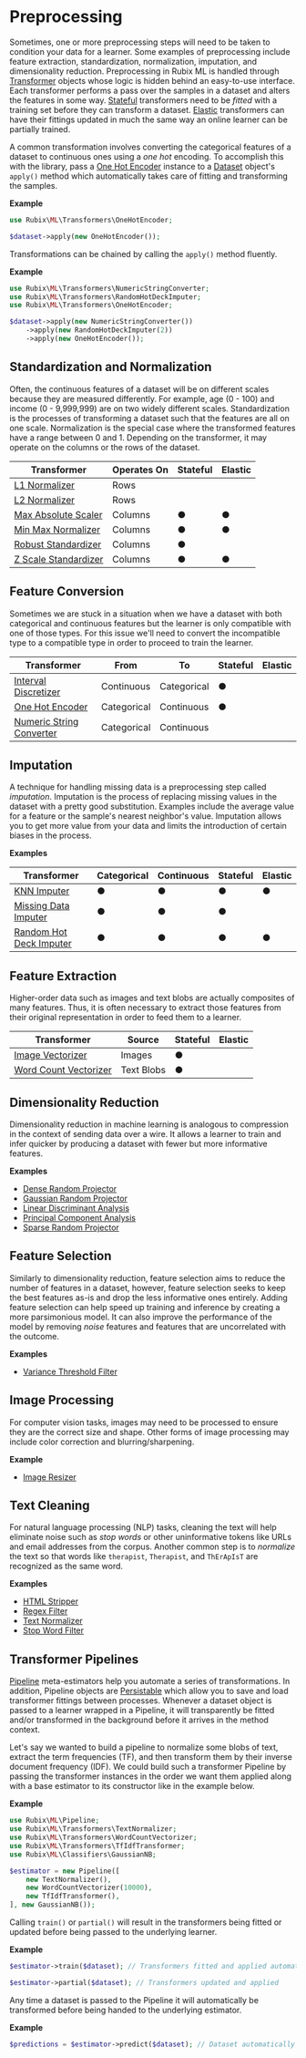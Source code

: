 # Preprocessing
Sometimes, one or more preprocessing steps will need to be taken to condition your data for a learner. Some examples of preprocessing include feature extraction, standardization, normalization, imputation, and dimensionality reduction. Preprocessing in Rubix ML is handled through [Transformer](transformers/api.md) objects whose logic is hidden behind an easy-to-use interface. Each transformer performs a pass over the samples in a dataset and alters the features in some way. [Stateful](transformers/api.md#stateful) transformers need to be *fitted* with a training set before they can transform a dataset. [Elastic](transformers/api.md#elastic) transformers can have their fittings updated in much the same way an online learner can be partially trained.

A common transformation involves converting the categorical features of a dataset to continuous ones using a *one hot* encoding. To accomplish this with the library, pass a [One Hot Encoder](transformers/one-hot-encoder.md) instance to a [Dataset](datasets/api.md) object's `apply()` method which automatically takes care of fitting and transforming the samples.

**Example**

```php
use Rubix\ML\Transformers\OneHotEncoder;

$dataset->apply(new OneHotEncoder());
```

Transformations can be chained by calling the `apply()` method fluently.

**Example**

```php
use Rubix\ML\Transformers\NumericStringConverter;
use Rubix\ML\Transformers\RandomHotDeckImputer;
use Rubix\ML\Transformers\OneHotEncoder;

$dataset->apply(new NumericStringConverter())
    ->apply(new RandomHotDeckImputer(2))
    ->apply(new OneHotEncoder());
```

## Standardization and Normalization
Often, the continuous features of a dataset will be on different scales because they are measured differently. For example, age (0 - 100) and income (0 - 9,999,999) are on two widely different scales. Standardization is the processes of transforming a dataset such that the features are all on one scale. Normalization is the special case where the transformed features have a range between 0 and 1. Depending on the transformer, it may operate on the columns or the rows of the dataset.

| Transformer | Operates On | Stateful | Elastic |
|---|---|---|---|
| [L1 Normalizer](transformers/l1-normalizer.md) | Rows | | |
| [L2 Normalizer](transformers/l2-normalizer.md) | Rows | | |
| [Max Absolute Scaler](transformers/max-absolute-scaler.md) | Columns | ● | ● |
| [Min Max Normalizer](transformers/min-max-normalizer.md) | Columns | ● | ● |
| [Robust Standardizer](transformers/robust-standardizer.md) | Columns | ● | |
| [Z Scale Standardizer](transformers/z-scale-standardizer.md) | Columns | ● | ● |

## Feature Conversion
Sometimes we are stuck in a situation when we have a dataset with both categorical and continuous features but the learner is only compatible with one of those types. For this issue we'll need to convert the incompatible type to a compatible type in order to proceed to train the learner.

| Transformer | From | To | Stateful | Elastic |
|---|---|---|---|---|
| [Interval Discretizer](transformers/interval-discretizer.md) | Continuous | Categorical | ● | |
| [One Hot Encoder](transformers/one-hot-encoder.md) | Categorical | Continuous | ● | |
| [Numeric String Converter](transformers/numeric-string-converter.md) | Categorical | Continuous | | |

## Imputation
A technique for handling missing data is a preprocessing step called *imputation*. Imputation is the process of replacing missing values in the dataset with a pretty good substitution. Examples include the average value for a feature or the sample's nearest neighbor's value. Imputation allows you to get more value from your data and limits the introduction of certain biases in the process.

**Examples**

| Transformer | Categorical | Continuous | Stateful | Elastic |
|---|---|---|---|---|
| [KNN Imputer](transformers/knn-imputer.md) | ● | ● | ● | ● |
| [Missing Data Imputer](transformers/missing-data-imputer.md) | ● | ● | ● | |
| [Random Hot Deck Imputer](transformers/random-hot-deck-imputer.md) | ● | ● | ● | ● |

## Feature Extraction
Higher-order data such as images and text blobs are actually composites of many features. Thus, it is often necessary to extract those features from their original representation in order to feed them to a learner.

| Transformer | Source | Stateful | Elastic |
|---|---|---|---|
| [Image Vectorizer](transformers/image-vectorizer.md) | Images | ● | |
| [Word Count Vectorizer](transformers/word-count-vectorizer.md) | Text Blobs | ● | |

## Dimensionality Reduction
Dimensionality reduction in machine learning is analogous to compression in the context of sending data over a wire. It allows a learner to train and infer quicker by producing a dataset with fewer but more informative features.

**Examples**

- [Dense Random Projector](transformers/dense-random-projector.md)
- [Gaussian Random Projector](transformers/gaussian-random-projector.md)
- [Linear Discriminant Analysis](transformers/linear-discriminant-analysis.md)
- [Principal Component Analysis](transformers/principal-component-analysis.md)
- [Sparse Random Projector](transformers/sparse-random-projector.md)

## Feature Selection
Similarly to dimensionality reduction, feature selection aims to reduce the number of features in a dataset, however, feature selection seeks to keep the best features as-is and drop the less informative ones entirely. Adding feature selection can help speed up training and inference by creating a more parsimonious model. It can also improve the performance of the model by removing *noise* features and features that are uncorrelated with the outcome.

**Examples**

- [Variance Threshold Filter](transformers/variance-threshold-filter.md)

## Image Processing
For computer vision tasks, images may need to be processed to ensure they are the correct size and shape. Other forms of image processing may include color correction and blurring/sharpening.

**Example**

- [Image Resizer](transformers/image-resizer.md)

## Text Cleaning
For natural language processing (NLP) tasks, cleaning the text will help eliminate noise such as *stop words* or other uninformative tokens like URLs and email addresses from the corpus. Another common step is to *normalize* the text so that words like `therapist`, `Therapist`, and `ThErApIsT` are recognized as the same word.

**Examples**

- [HTML Stripper](transformers/html-stripper.md)
- [Regex Filter](transformers/regex-filter.md)
- [Text Normalizer](transformers/text-normalizer.md)
- [Stop Word Filter](transformers/stop-word-filter.md)

## Transformer Pipelines
[Pipeline](pipeline.md) meta-estimators help you automate a series of transformations. In addition, Pipeline objects are [Persistable](persistable.md) which allow you to save and load transformer fittings between processes. Whenever a dataset object is passed to a learner wrapped in a Pipeline, it will transparently be fitted and/or transformed in the background before it arrives in the method context.

Let's say we wanted to build a pipeline to normalize some blobs of text, extract the term frequencies (TF), and then transform them by their inverse document frequency (IDF). We could build such a transformer Pipeline by passing the transformer instances in the order we want them applied along with a base estimator to its constructor like in the example below.

**Example**

```php
use Rubix\ML\Pipeline;
use Rubix\ML\Transformers\TextNormalizer;
use Rubix\ML\Transformers\WordCountVectorizer;
use Rubix\ML\Transformers\TfIdfTransformer;
use Rubix\ML\Classifiers\GaussianNB;

$estimator = new Pipeline([
    new TextNormalizer(),
    new WordCountVectorizer(10000),
    new TfIdfTransformer(),
], new GaussianNB());
```

Calling `train()` or `partial()` will result in the transformers being fitted or updated before being passed to the underlying learner.

**Example**

```php
$estimator->train($dataset); // Transformers fitted and applied automatically

$estimator->partial($dataset); // Transformers updated and applied
```

Any time a dataset is passed to the Pipeline it will automatically be transformed before being handed to the underlying estimator.

**Example**

```php
$predictions = $estimator->predict($dataset); // Dataset automatically transformed
```